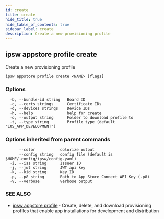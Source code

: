 ```yaml
---
id: create
title: create
hide_title: true
hide_table_of_contents: true
sidebar_label: create
description: Create a new provisioning profile
---
```

## ipsw appstore profile create

Create a new provisioning profile

```
ipsw appstore profile create <NAME> [flags]
```

### Options

```
  -b, --bundle-id string   Board ID
  -c, --certs strings      Certificate IDs
  -d, --devices strings    Device IDs
  -h, --help               help for create
  -o, --output string      Folder to download profile to
  -t, --type string        Profile type (default "IOS_APP_DEVELOPMENT")
```

### Options inherited from parent commands

```
      --color           colorize output
      --config string   config file (default is $HOME/.config/ipsw/config.yaml)
  -i, --iss string      Issuer ID
  -j, --jwt string      JWT api key
  -k, --kid string      Key ID
  -p, --p8 string       Path to App Store Connect API Key (.p8)
  -V, --verbose         verbose output
```

### SEE ALSO

* [ipsw appstore profile](/docs/cli/ipsw/appstore/profile)	 - Create, delete, and download provisioning profiles that enable app installations for development and distribution

